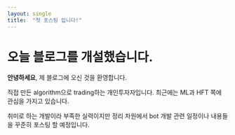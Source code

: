 ```yaml
---
layout: single
title:  "첫 포스팅 입니다!"
---
```


# 오늘 블로그를 개설했습니다.

**안녕하세요**, 제 블로그에 오신 것을 환영합니다.

직접 만든 algorithm으로 trading하는 개인투자자입니다.
최근에는 ML과 HFT 쪽에 관심을 가지고 있습니다.

취미로 하는 개발이라 부족한 실력이지만
정리 차원에서 bot 개발 관련 일정이나 내용들을 
꾸준히 포스팅 할 예정입니다.


